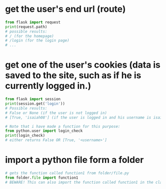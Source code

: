 # get the user's end url (route)
```py
from flask import request
print(request.path)
# possible results:
# / (for the homepage)
# /login (for the login page)
# ...
```

# get one of the user's cookies (data is saved to the site, such as if he is currently logged in.)
```py
from flask import session
print(session.get('login'))
# Possible results:
# False or None (if the user is not logged in)
# [True, 'isaiah08'] (if the user is logged in and his username is isaiah08.)

# Note that i have made a function for this purpose:
from python.user import login_check
print(login_check)
# either returns False OR [True, '<username>']
```

# import a python file form a folder
```py
# gets the function called function1 from folder/file.py
from folder.file import function1
# BEWARE! This can also import the function called function1 in the class file in folder.py
```